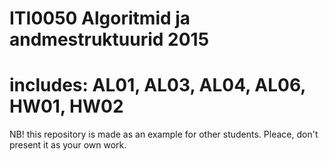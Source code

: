 # ITI0050 Algoritmid ja andmestruktuurid 2015 
# includes: AL01, AL03, AL04, AL06, HW01, HW02
NB! this repository is made as an example for other students. Pleace, don't present it as your own work.